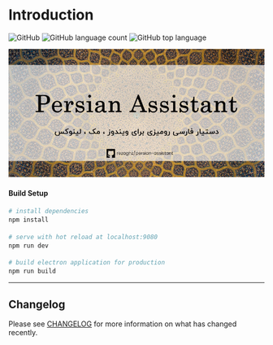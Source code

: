 # Introduction
![GitHub](https://img.shields.io/github/license/rezaghz/persian-assistant)
![GitHub language count](https://img.shields.io/github/languages/count/rezaghz/persian-assistant)
![GitHub top language](https://img.shields.io/github/languages/top/rezaghz/persian-assistant)

<p align="center">
    <img src="/src/renderer/assets/images/socialcard.jpg" alt="persian assistant social card">
</p>
  

#### Build Setup

``` bash
# install dependencies
npm install

# serve with hot reload at localhost:9080
npm run dev

# build electron application for production
npm run build


```

---

## Changelog

Please see [CHANGELOG](changelog.md) for more information on what has changed recently.

